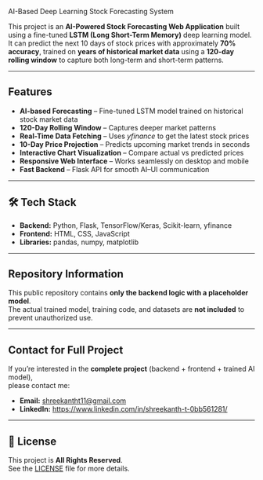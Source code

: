 AI-Based Deep Learning Stock Forecasting System

This project is an **AI-Powered Stock Forecasting Web Application** built using a fine-tuned **LSTM (Long Short-Term Memory)** deep learning model.  
It can predict the next 10 days of stock prices with approximately **70% accuracy**, trained on **years of historical market data** using a **120-day rolling window** to capture both long-term and short-term patterns.

---

## Features
-  **AI-based Forecasting** – Fine-tuned LSTM model trained on historical stock market data
-  **120-Day Rolling Window** – Captures deeper market patterns
-  **Real-Time Data Fetching** – Uses *yfinance* to get the latest stock prices
-  **10-Day Price Projection** – Predicts upcoming market trends in seconds
-  **Interactive Chart Visualization** – Compare actual vs predicted prices
-  **Responsive Web Interface** – Works seamlessly on desktop and mobile
-  **Fast Backend** – Flask API for smooth AI–UI communication

---

## 🛠 Tech Stack
- **Backend:** Python, Flask, TensorFlow/Keras, Scikit-learn, yfinance
- **Frontend:** HTML, CSS, JavaScript
- **Libraries:** pandas, numpy, matplotlib

---

##  Repository Information
This public repository contains **only the backend logic with a placeholder model**.  
The actual trained model, training code, and datasets are **not included** to prevent unauthorized use.

---

##  Contact for Full Project
If you’re interested in the **complete project** (backend + frontend + trained AI model),  
please contact me:

- **Email:** shreekantht11@gmail.com  
- **LinkedIn:** https://www.linkedin.com/in/shreekanth-t-0bb561281/

---

## 📄 License
This project is **All Rights Reserved**.  
See the [LICENSE](LICENSE) file for more details.
